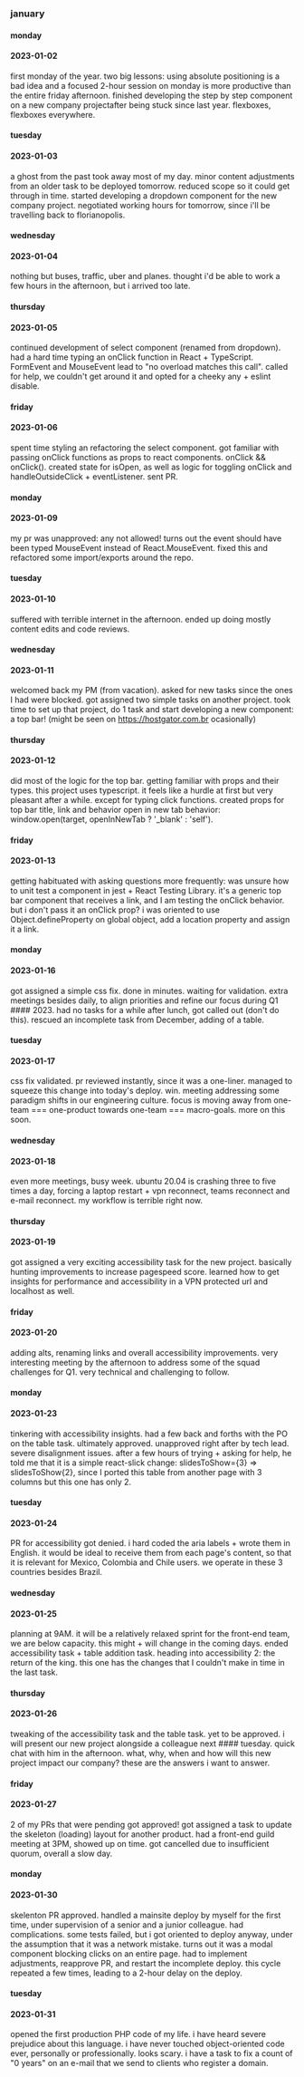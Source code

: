 ### january

#### monday
#### 2023-01-02

first monday of the year. two big lessons: using absolute positioning is a bad idea and a focused 2-hour session on monday is more productive than the entire friday afternoon. finished developing the step by step component on a new company projectafter being stuck since last year. flexboxes, flexboxes everywhere.


#### tuesday
#### 2023-01-03

a ghost from the past took away most of my day. minor content adjustments from an older task to be deployed tomorrow. reduced scope so it could get through in time. started developing a dropdown component for the new company project. negotiated working hours for tomorrow, since i'll be travelling back to florianopolis.


#### wednesday
#### 2023-01-04

nothing but buses, traffic, uber and planes. thought i'd be able to work a few hours in the afternoon, but i arrived too late.


#### thursday
#### 2023-01-05

continued development of select component (renamed from dropdown). had a hard time typing an onClick function in React + TypeScript. FormEvent and MouseEvent lead to "no overload matches this call". called for help, we couldn't get around it and opted for a cheeky any + eslint disable.


#### friday
#### 2023-01-06

spent time styling an refactoring the select component. got familiar with passing onClick functions as props to react components. onClick && onClick(). created state for isOpen, as well as logic for toggling onClick and handleOutsideClick + eventListener. sent PR.


#### monday
#### 2023-01-09

my pr was unapproved: any not allowed! turns out the event should have been typed MouseEvent instead of React.MouseEvent. fixed this and refactored some import/exports around the repo.


#### tuesday
#### 2023-01-10

suffered with terrible internet in the afternoon. ended up doing mostly content edits and code reviews.


#### wednesday
#### 2023-01-11

welcomed back my PM (from vacation). asked for new tasks since the ones I had were blocked. got assigned two simple tasks on another project. took time to set up that project, do 1 task and start developing a new component: a top bar! (might be seen on https://hostgator.com.br ocasionally)


#### thursday
#### 2023-01-12

did most of the logic for the top bar. getting familiar with props and their types. this project uses typescript. it feels like a hurdle at first but very pleasant after a while. except for typing click functions. created props for top bar title, link and behavior open in new tab behavior: window.open(target, openInNewTab ? '_blank' : 'self').


#### friday
#### 2023-01-13

getting habituated with asking questions more frequently: was unsure how to unit test a component in jest + React Testing Library. it's a generic top bar component that receives a link, and I am testing the onClick behavior. but i don't pass it an onClick prop? i was oriented to use Object.defineProperty on global object, add a location property and assign it a link.


#### monday
#### 2023-01-16

got assigned a simple css fix. done in minutes. waiting for validation. extra meetings besides daily, to align priorities and refine our focus during Q1 #### 2023. had no tasks for a while after lunch, got called out (don't do this). rescued an incomplete task from December, adding of a table.


#### tuesday
#### 2023-01-17

css fix validated. pr reviewed instantly, since it was a one-liner. managed to squeeze this change into today's deploy. win. meeting addressing some paradigm shifts in our engineering culture. focus is moving away from one-team === one-product towards one-team === macro-goals. more on this soon.


#### wednesday
#### 2023-01-18

even more meetings, busy week. ubuntu 20.04 is crashing three to five times a day, forcing a laptop restart + vpn reconnect, teams reconnect and e-mail reconnect. my workflow is terrible right now.


#### thursday
#### 2023-01-19

got assigned a very exciting accessibility task for the new project. basically hunting improvements to increase pagespeed score. learned how to get insights for performance and accessibility in a VPN protected url and localhost as well.


#### friday
#### 2023-01-20

adding alts, renaming links and overall accessibility improvements. very interesting meeting by the afternoon to address some of the squad challenges for Q1. very technical and challenging to follow.


#### monday
#### 2023-01-23

tinkering with accessibility insights. had a few back and forths with the PO on the table task. ultimately approved. unapproved right after by tech lead. severe disalignment issues. after a few hours of trying + asking for help, he told me that it is a simple react-slick change: slidesToShow={3} => slidesToShow{2}, since I ported this table from another page with 3 columns but this one has only 2.


#### tuesday
#### 2023-01-24

PR for accessibility got denied. i hard coded the aria labels + wrote them in English. it would be ideal to receive them from each page's content, so that it is relevant for Mexico, Colombia and Chile users. we operate in these 3 countries besides Brazil.


#### wednesday
#### 2023-01-25

planning at 9AM. it will be a relatively relaxed sprint for the front-end team, we are below capacity. this might + will change in the coming days. ended accessibility task + table addition task. heading into accessibility 2: the return of the king. this one has the changes that I couldn't make in time in the last task. 


#### thursday
#### 2023-01-26

tweaking of the accessibility task and the table task. yet to be approved. i will present our new project alongside a colleague next #### tuesday. quick chat with him in the afternoon. what, why, when and how will this new project impact our company? these are the answers i want to answer.


#### friday
#### 2023-01-27

2 of my PRs that were pending got approved! got assigned a task to update the skeleton (loading) layout for another product. had a front-end guild meeting at 3PM, showed up on time. got cancelled due to  insufficient quorum, overall a slow day.


#### monday
#### 2023-01-30

skelenton PR approved. handled a mainsite deploy by myself for the first time, under supervision of a senior and a junior colleague. had complications. some tests failed, but i got oriented to deploy anyway, under the assumption that it was a network mistake. turns out it was a modal component blocking clicks on an entire page. had to implement adjustments, reapprove PR, and restart the incomplete deploy. this cycle repeated a few times, leading to a 2-hour delay on the deploy.


#### tuesday
#### 2023-01-31

opened the first production PHP code of my life. i have heard severe prejudice about this language. i have never touched object-oriented code ever, personally or professionally. looks scary. i have a task to fix a count of "0 years" on an e-mail that we send to clients who register a domain.